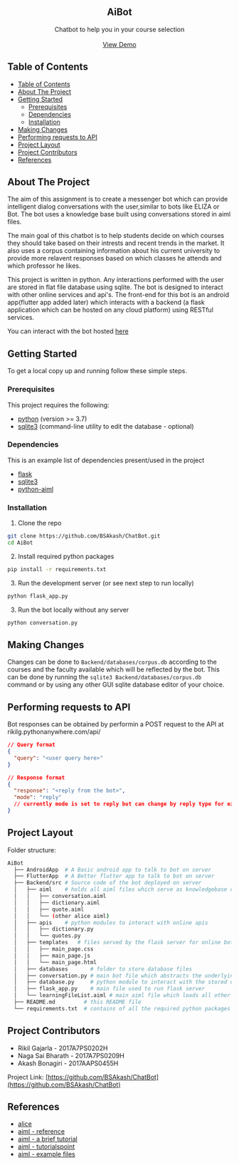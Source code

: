 <!--
*** To avoid retyping too much info. Do a search and replace for the following:
*** BSAkash, AiBot, twitter_handle, email
-->

<!-- PROJECT LOGO -->
<br />
<p align="center">
  <!-- <a href="https://github.com/BSAkash/ChatBot">
    <img src="images/logo.png" alt="Logo" width="80" height="80">
  </a> -->

  <h2 align="center">AiBot</h2>

  <p align="center">
    Chatbot to help you in your course selection
    <br />
    <br />
    <a href="https://rikilg.pythonanywhere.com/">View Demo</a>
  </p>
</p>


## Table of Contents

- [Table of Contents](#table-of-contents)
- [About The Project](#about-the-project)
- [Getting Started](#getting-started)
  - [Prerequisites](#prerequisites)
  - [Dependencies](#dependencies)
  - [Installation](#installation)
- [Making Changes](#making-changes)
- [Performing requests to API](#performing-requests-to-api)
- [Project Layout](#project-layout)
- [Project Contributors](#project-contributors)
- [References](#references)


## About The Project

The aim of this assignment is to create a messenger bot which can provide intelligent dialog 
conversations with the user,similar to bots like ELIZA or Bot. The bot uses a knowledge base 
built using conversations stored in aiml files.

The main goal of this chatbot is to help students decide on which courses they should take based 
on their intrests and recent trends in the market. It also uses a corpus containing information 
about his current university to provide more relavent responses based on which classes he attends 
and which professor he likes.

This project is written in python. Any interactions performed with the user are stored in flat 
file database using sqlite. The bot is designed to interact with other online services and api's.
The front-end for this bot is an android app(flutter app added later) which interacts with a 
backend (a flask application which can be hosted on any cloud platform) using RESTful services.

You can interact with the bot hosted [here](https://rikilg.pythonanywhere.com)


## Getting Started

To get a local copy up and running follow these simple steps.

### Prerequisites

This project requires the following:
 - [python](https://www.python.org/) (version >= 3.7)
 - [sqlite3](https://www.sqlite.org/) (command-line utility to edit the database - optional)

### Dependencies

This is an example list of dependencies present/used in the project
 - [flask](https://palletsprojects.com/p/flask/)
 - [sqlite3](https://docs.python.org/3/library/sqlite3.html)
 - [python-aiml](https://pypi.org/project/python-aiml/)

### Installation
 
1. Clone the repo
```sh
git clone https://github.com/BSAkash/ChatBot.git
cd AiBot
```
2. Install required python packages
```sh
pip install -r requirements.txt
```
3. Run the development server (or see next step to run locally)
```sh
python flask_app.py
```
3. Run the bot locally without any server
```sh
python conversation.py 
```

## Making Changes

Changes can be done to `Backend/databases/corpus.db` according to the courses 
and the faculty available which will be reflected by the bot. This can be done 
by running the `sqlite3 Backend/databases/corpus.db` command or by using any other GUI 
sqlite database editor of your choice.


## Performing requests to API

Bot responses can be obtained by performin a POST request to the API at 
rikilg.pythonanywhere.com/api/
```json
// Query format
{
  "query": "<user query here>"
}
```

```json
// Response format
{
  "response": "<reply from the bot>",
  "mode": "reply" 
  // currently mode is set to reply but can change by reply type for example audio or video by improving the bot in future.
}
```


## Project Layout

Folder structure:
```sh
AiBot
  ├── AndroidApp  # A Basic android app to talk to bot on server
  ├── FlutterApp  # A Better flutter app to talk to bot on server
  ├── Backend/src # Source code of the bot deployed on server
  │   ├── aiml    # holds all aiml files which serve as knowledgebase of the bot
  │   │   ├── conversation.aiml
  │   │   ├── dictionary.aiml
  │   │   ├── quote.aiml
  │   │   └── (other alice aiml)
  │   ├── apis    # python modules to interact with online apis
  │   │   ├── dictionary.py
  │   │   └── quotes.py
  │   ├── templates   # files served by the flask server for online bot access
  │   │   ├── main_page.css
  │   │   ├── main_page.js
  │   │   └── main_page.html
  │   ├── databases       # folder to store database files 
  │   ├── conversation.py # main bot file which abstracts the underlying aiml interaction
  │   ├── database.py     # python module to interact with the stored database
  │   ├── flask_app.py    # main file used to run flask server
  │   └── learningFileList.aiml # main aiml file which loads all other aiml files
  ├── README.md         # this README file
  └── requirements.txt  # contains of all the required python packages
```


## Project Contributors

 - Rikil Gajarla - 2017A7PS0202H
 - Naga Sai Bharath - 2017A7PS0209H
 - Akash Bonagiri - 2017AAPS0455H

Project Link: [https://github.com/BSAkash/ChatBot](https://github.com/BSAkash/ChatBot)


## References

 - [alice](https://github.com/mz026/aiml-en-us-foundation-alice.v1-0)
 - [aiml - reference](http://callmom.pandorabots.com/static/reference/)
 - [aiml - a brief tutorial](https://arxiv.org/abs/1307.3091)
 - [aiml - tutorialspoint](https://www.tutorialspoint.com/aiml/aiml_introduction.htm)
 - [aiml - example files](https://github.com/pandorabots/Free-AIML)
